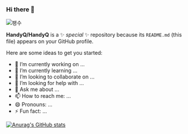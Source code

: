 ### Hi there 👋

![팽수](https://www.google.com/search?q=%ED%8E%AD%EC%88%98+%EC%9B%80%EC%A7%A4&safe=vss&sxsrf=ALeKk022vmh9DnNA0XtZfjJA8zuwc8OUZA:1612250156759&tbm=isch&source=iu&ictx=1&fir=-6LVxhj6kpClDM%252C9d2sc0agT9ZR2M%252C_&vet=1&usg=AI4_-kQpQVlrANxlIFjKTBsYcC10Vsiu4A&sa=X&ved=2ahUKEwj1hofv08ruAhWOc3AKHaZCBAoQ9QF6BAgJEAE&biw=1280&bih=553#imgrc=4Tp9qoOTPIQihM)

**HandyQ/HandyQ** is a ✨ _special_ ✨ repository because its `README.md` (this file) appears on your GitHub profile.

Here are some ideas to get you started:

- 🔭 I’m currently working on ...
- 🌱 I’m currently learning ...
- 👯 I’m looking to collaborate on ...
- 🤔 I’m looking for help with ...
- 💬 Ask me about ...
- 📫 How to reach me: ...
- 😄 Pronouns: ...
- ⚡ Fun fact: ...

[![Anurag's GitHub stats](https://github-readme-stats.vercel.app/api?username=HandyQ)](https://github.com/anuraghazra/github-readme-stats)
